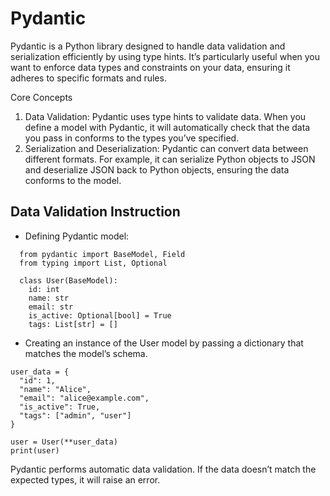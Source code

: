 # Pydantic
Pydantic is a Python library designed to handle data validation and serialization efficiently by using type hints. It’s particularly useful when you want to enforce data types and constraints on your data, ensuring it adheres to specific formats and rules.

Core Concepts
1. Data Validation: Pydantic uses type hints to validate data. When you define a model with Pydantic, it will automatically check that the data you pass in conforms to the types you’ve specified.
2. Serialization and Deserialization: Pydantic can convert data between different formats. For example, it can serialize Python objects to JSON and deserialize JSON back to Python objects, ensuring the data conforms to the model.

## Data Validation Instruction 
* Defining Pydantic model:
```
  from pydantic import BaseModel, Field
  from typing import List, Optional

  class User(BaseModel):
    id: int
    name: str
    email: str
    is_active: Optional[bool] = True
    tags: List[str] = []
```
  * Creating an instance of the User model by passing a dictionary that matches the model’s schema.
  ```
  user_data = {
    "id": 1,
    "name": "Alice",
    "email": "alice@example.com",
    "is_active": True,
    "tags": ["admin", "user"]
  }

  user = User(**user_data)
  print(user)
  ```
Pydantic performs automatic data validation. If the data doesn’t match the expected types, it will raise an error.
